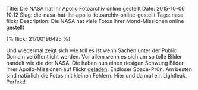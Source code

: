 Title: Die NASA hat ihr Apollo Fotoarchiv online gestellt
Date: 2015-10-06 10:12
Slug: die-nasa-hat-ihr-apollo-fotoarchiv-online-gestellt
Tags: nasa, flickr
Description: Die NASA hat viele Fotos ihrer Mond-Missionen online gestellt

{% flickr 21700196425 %}

Und wiedermal zeigt sich wie toll es ist wenn Sachen unter der Public Domain veröffentlicht werden. Vor allem wenn es sich um so tolle Bilder handelt wie die der NASA. Die haben nun einen riesigen Schwung Bilder ihrer Apollo-Missionen auf Flickr [geladen](https://www.flickr.com/photos/projectapolloarchive/). Endloser Space-Pr0n. Am besten sind natürlich die Fotos mit kleinen Fehlern. Hier und da mal ein Lightleak. Perfekt!
